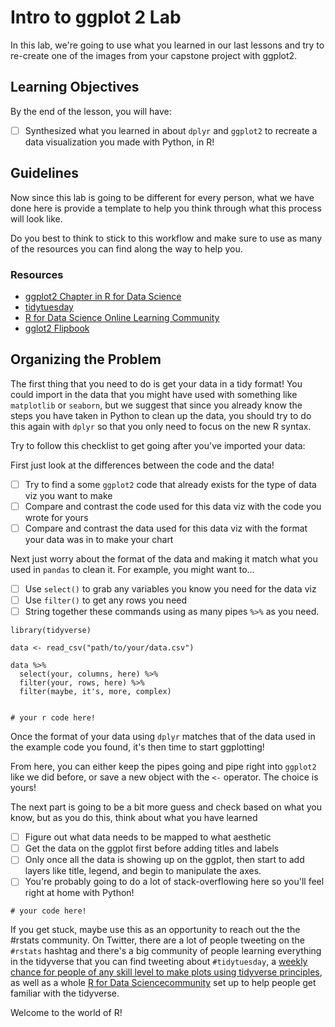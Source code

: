 # Intro to ggplot 2 Lab

In this lab, we're going to use what you learned in our last lessons and try to re-create one of the images from your capstone project with ggplot2.

## Learning Objectives

By the end of the lesson, you will have:

* [ ] Synthesized what you learned in about `dplyr` and `ggplot2` to recreate a data visualization you made with Python, in R! 

## Guidelines

Now since this lab is going to be different for every person, what we have done here is provide a template to help you think through what this process will look like.

Do you best to think to stick to this workflow and make sure to use as many of the resources you can find along the way to help you.

### Resources

* [ggplot2 Chapter in R for Data Science](https://r4ds.had.co.nz/)
* [tidytuesday](https://github.com/rfordatascience/tidytuesday)
* [R for Data Science Online Learning Community](https://www.rfordatasci.com/)
* [gglot2 Flipbook](https://evamaerey.github.io/ggplot_flipbook/ggplot_flipbook_xaringan.html#1) 

## Organizing the Problem

The first thing that you need to do is get your data in a tidy format!
You could import in the data that you might have used with something like `matplotlib` or `seaborn`, but we suggest that since you already know the steps you have taken in Python to clean up the data, you should try to do this again with `dplyr` so that you only need to focus on the new R syntax.

Try to follow this checklist to get going after you've imported your data:

First just look at the differences between the code and the data!

* [ ] Try to find a some `ggplot2` code that already exists for the type of data viz you want to make
* [ ] Compare and contrast the code used for this data viz with the code you wrote for yours
* [ ] Compare and contrast the data used for this data viz with the format your data was in to make your chart

Next just worry about the format of the data and making it match what you used in `pandas` to clean it.
For example, you might want to... 

* [ ] Use `select()` to grab any variables you know you need for the data viz
* [ ] Use `filter()` to get any rows you need
* [ ] String together these commands using as many pipes `%>%` as you need.

```{r}
library(tidyverse)

data <- read_csv("path/to/your/data.csv")

data %>%
  select(your, columns, here) %>%
  filter(your, rows, here) %>%
  filter(maybe, it's, more, complex)
  
```

```{r}
# your r code here! 

```

Once the format of your data using `dplyr` matches that of the data used in the example code you found, it's then time to start ggplotting! 

From here, you can either keep the pipes going and pipe right into `ggplot2` like we did before, or save a new object with the `<-` operator. 
The choice is yours!

The next part is going to be a bit more guess and check based on what you know, but as you do this, think about what you have learned

* [ ] Figure out what data needs to be mapped to what aesthetic
* [ ] Get the data on the ggplot first before adding titles and labels
* [ ] Only once all the data is showing up on the ggplot, then start to add layers like title, legend, and begin to manipulate the axes. 
* [ ] You're probably going to do a lot of stack-overflowing here so you'll feel right at home with Python! 

```{r}
# your code here! 

```

If you get stuck, maybe use this as an opportunity to reach out the the #rstats community.
On Twitter, there are a lot of people tweeting on the `#rstats` hashtag and there's a big community of people learning everything in the tidyverse that you can find tweeting about `#tidytuesday`, a [weekly chance for people of any skill level to make plots using tidyverse principles](https://github.com/rfordatascience/tidytuesday), as well as a whole [R for Data Sciencecommunity](https://www.rfordatasci.com/) set up to help people get familiar with the tidyverse.

Welcome to the world of R!